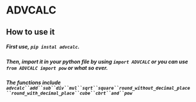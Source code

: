# ADVCALC
## How to use it
##### First use, `pip instal advcalc`.
##### Then, import it in your python file by using `import ADVCALC` or you can use `from ADVCALC import pow` or what so ever.

##### The functions include `advcalc``add``sub``div``mul``sqrt``square``round_without_decimal_place``round_with_decimal_place``cube``cbrt``and``pow`